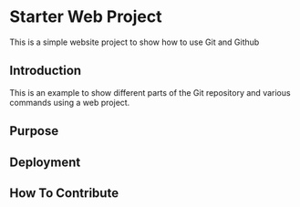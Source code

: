 # Starter Web Project

This is a simple website project to show how to use Git and Github

## Introduction

This is an example to show different parts of the Git repository and various commands using a web project.

## Purpose

## Deployment

## How To Contribute
